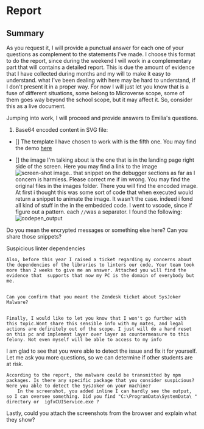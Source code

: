 # Report

## Summary

As you request it, I will provide a punctual answer for each one of your questions as complement to the statements I've made. I choose this format to do the report, since during the weekend I will work in a complementary part that will contains a detailed report. This is due the amount of evidence that I have collected during  months and my will to make it easy to understand. what I've been dealing with here may be hard to understand, if I don't present it in a proper way. For now I will just let you know that is  a fuse of different situations, some belong to Microverse  scope, some of them goes way beyond the school scope, but it may affect it. So, consider this as a live document.

Jumping into  work, I will proceed and provide answers to Emilia's questions.

1. Base64 encoded content in SVG file:

- [] The template I have chosen to work with is the fifth one. You may find the demo [here](https://sergiogval.github.io/temporal-portfolio-repo/)

- [] the image I'm talking about is the one that is in the landing page right side of the screen. Here you may find a link to the image ![screen-shot image.](../images/landing-page-image.png). that snippet on the debugger sections as far as I concern is harmless. Please correct me if im wrong. You may find the original files in the images folder. There you will find the encoded image. At first i thought this was some sort of code that when executed would return a snippet to animate the image. It wasn't the case. indeed i fond all kind of stuff in the in the embedded code. I went to vscode, since if figure out a pattern. each `//`was a separator. I found the following: ![codepen_output](../images/codepen_output.png)


Do you mean the encrypted messages or something else here?
Can you share those snippets?

Suspicious linter dependencies

    Also, before this year I raised a ticket regarding my concerns about the dependencies of the libraries to linters our code, Your team took more than 2 weeks to give me an answer. Attached you will find the evidence that  supports that now my PC is the domain of everybody but me.


    Can you confirm that you meant the Zendesk ticket about SysJoker Malware?


    Finally, I would like to let you know that I won't go further with this topic.Wont share this sensible info with my mates, and legal actions are definitely out of the scope. I just will do a hard reset on this pc and implement layer over layer as countermeasure to this felony. Not even myself will be able to access to my info



I am glad to see that you were able to detect the issue and fix it for yourself. Let me ask you more questions, so we can determine if other students are at risk.


    According to the report, the malware could be transmitted by npm packages. Is there any specific package that you consider suspicious?
    Were you able to detect the SysJoker on your machine?
        In the screenshot, you added inline I can hardly see the output, so I can oversee something. Did you find "C:\ProgramData\SystemData\ "   directory or  igfxCUIService.exe ?


Lastly, could you attach the screenshots from the browser and explain what they show?